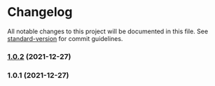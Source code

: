 # Changelog

All notable changes to this project will be documented in this file. See [standard-version](https://github.com/conventional-changelog/standard-version) for commit guidelines.

### [1.0.2](https://github.com/TibebeJS/emoji-captcha-bot/compare/v1.0.1...v1.0.2) (2021-12-27)

### 1.0.1 (2021-12-27)
